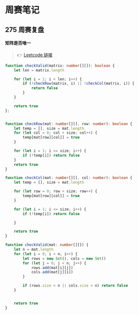# 周赛笔记

## 275 周赛复盘

#### 矩阵是否唯一
> :point_right: 
[Leetcode 链接](https://leetcode-cn.com/problems/check-if-every-row-and-column-contains-all-numbers/)


<CodeGroup>
  <CodeGroupItem title="TS" active>

```ts 解法一
function checkValid(matrix: number[][]): boolean {
    let len = matrix.length

    for (let i = 1; i < len; i++) {
        if (!checkRow(matrix, i) || !checkCol(matrix, i)) {
            return false
        }
    }

    return true
};


function checkRow(mat: number[][], row: number): boolean {
    let temp = [], size = mat.length
    for (let col = 0; col < size; col++) {
        temp[mat[row][col]] = true
    }

    for (let i = 1; i <= size; i++) {
        if (!temp[i]) return false
    }
    return true
}

function checkCol(mat: number[][], col: number): boolean {
    let temp = [], size = mat.length

    for (let row = 0; row < size; row++) {
        temp[mat[row][col]] = true
    }

    for (let i = 1; i <= size; i++) {
        if (!temp[i]) return false

    }

    return true
}
```
  </CodeGroupItem>

   <CodeGroupItem title="TS" active>

```ts 解法二
function checkValid(mat: number[][]) {
    let n = mat.length
    for (let i = 0; i < n; i++) {
        let rows = new Set(), cols = new Set()
        for (let j = 0; j < n; j++) {
            rows.add(mat[i][j])
            cols.add(mat[j][i])
        }

        if (rows.size < n || cols.size < n) return false
    }


    return true
}
```
  </CodeGroupItem>
</CodeGroup>